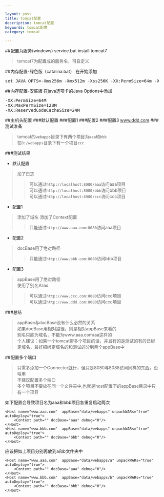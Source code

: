 ```yaml
---

layout: post
title: tomcat配置
description: tomcat配置
keywords: tomcat配置
category: tomcat

---
```

##配置为服务(windows)
	service.bat install tomcat7
> tomcat7为配置成的服务名，可自定义

##内存配置-绿色版（catalina.bat）
在开始添加
<pre>
set JAVA_OPTS=-Xms256m -Xmx512m -Xss256K -XX:PermSize=64m -XX:MaxPermSize=128m 
</pre>

##内存配置-安装版
在java选项卡的Java Options中添加
<pre>
-XX:PermSize=64M
-XX:MaxPermSize=128M
-XX:ReservedCodeCacheSize=24M
</pre>

##主机头配置
###默认配置
	<Host name="localhost"  appBase="webapps" unpackWARs="true" autoDeploy="true">
		<Valve className="org.apache.catalina.valves.AccessLogValve" directory="logs" prefix="localhost_access_log." suffix=".txt"  pattern="%h %l %u %t &quot;%r&quot; %s %b" />
	</Host>
###配置1
	<Host name="www.aaa.com"  appBase="webapps" unpackWARs="true" autoDeploy="true">
		<Context path="" docBase="aaa" debug="0"/>
	</Host>
###配置2
	<Host name="www.bbb.com"  appBase="webapps" unpackWARs="true" autoDeploy="true">
		<Context path="" docBase="D:/Program Files (x86)/apache-tomcat-7.0.55/webapps/bbb" debug="0"/>
	</Host>
###配置3
	<Host name="www.ccc.com"  appBase="D:/webapps" unpackWARs="true" autoDeploy="true">
		<Alias>www.ddd.com</Alias>
		<Context path="" docBase="ccc" debug="0"/>
	</Host>
###测试准备
> tomcat的`webapps`目录下有两个项目为`aaa`和`bbb`  
> 在`D:/webapps`目录下有一个项目`ccc`

###测试结果
- 默认配置
> 加了日志 
> > 可以通过`http://localhost:8080/aaa`访问aaa项目   
> > 可以通过`http://localhost:8080/bbb`访问bbb项目   
> > 可以通过`http://localhost:8080/ccc`访问ccc项目   

- 配置1
> 添加了域名 
> 添加了Context配置
> > 只能通过`http://www.aaa.com:8080`访问aaa项目   

- 配置2
> docBase用了绝对路径 
> > 只能通过`http://www.bbb.com:8080`访问bbb项目  

- 配置3
> appBase用了绝对路径  
> 使用了别名Alias 
> > 可以通过`http://www.ccc.com:8080`访问ccc项目  
> > 可以通过`http://www.ddd.com:8080`访问ccc项目 

###总结
>  appBase与docBase没有什么必然的关系  
>  如果docBase用相对路径，则是相对appBase来看的  
>  别名只能为域名，不能为www.aaa.com/aa这样的  
>  个人建议：如果一个tomcat带多个项目的话，并且有的是测试的有的已绑定域名，最好把绑定域名的和测试的分到两个appBase中
  
##配置多个端口
	<Connector port="8080" protocol="HTTP/1.1" connectionTimeout="20000" redirectPort="8443" />
	<Connector port="8088" protocol="HTTP/1.1" connectionTimeout="20000" redirectPort="8443" />

> 只需多添加一个Connector就行，但只是8080与8088访问同样的东西，没啥用    
> 不建议配置多个端口   
> 多个项目不要放在同一个文件夹中,也就是host配置下的appBase目录中只有一个项目   

如下配置会导致项目名为aaa和bbb项目各重复启动两次  

	<Host name="www.aaa.com"  appBase="data/webapps" unpackWARs="true" autoDeploy="true">
		<Context path="" docBase="aaa" debug="0"/>
	</Host>
	<Host name="www.bbb.com"  appBase="data/webapps" unpackWARs="true" autoDeploy="true">
		<Context path="" docBase="bbb" debug="0"/>
	</Host>

应该把如上项目分别再放到a和b文件夹中  

	<Host name="www.aaa.com"  appBase="data/webapps/a" unpackWARs="true" autoDeploy="true">
		<Context path="" docBase="aaa" debug="0"/>
	</Host>
	<Host name="www.bbb.com"  appBase="data/webapps/b" unpackWARs="true" autoDeploy="true">
		<Context path="" docBase="bbb" debug="0"/>
	</Host>